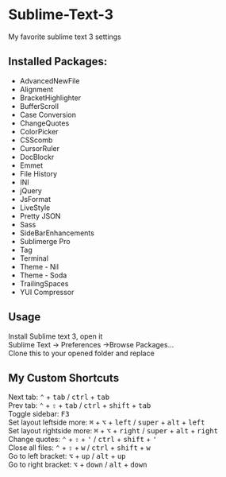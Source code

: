 Sublime-Text-3
==============

My favorite sublime text 3 settings

## Installed Packages:
- AdvancedNewFile
- Alignment
- BracketHighlighter
- BufferScroll
- Case Conversion
- ChangeQuotes
- ColorPicker
- CSScomb
- CursorRuler
- DocBlockr
- Emmet
- File History
- INI
- jQuery
- JsFormat
- LiveStyle
- Pretty JSON
- Sass
- SideBarEnhancements
- Sublimerge Pro
- Tag
- Terminal
- Theme - Nil
- Theme - Soda
- TrailingSpaces
- YUI Compressor

## Usage
Install Sublime text 3, open it  
Sublime Text -> Preferences ->Browse Packages...  
Clone this to your opened folder and replace

## My Custom Shortcuts
Next tab: <kbd>⌃</kbd> + <kbd>tab</kbd> / <kbd>ctrl</kbd> + <kbd>tab</kbd>  
Prev tab: <kbd>⌃</kbd> + <kbd>⇧</kbd> + <kbd>tab</kbd> / <kbd>ctrl</kbd> + <kbd>shift</kbd> + <kbd>tab</kbd>  
Toggle sidebar: <kbd>F3</kbd>  
Set layout leftside more: <kbd>⌘</kbd> + <kbd>⌥</kbd> + <kbd>left</kbd> / <kbd>super</kbd> + <kbd>alt</kbd> + <kbd>left</kbd>  
Set layout rightside more: <kbd>⌘</kbd> + <kbd>⌥</kbd> + <kbd>right</kbd> / <kbd>super</kbd> + <kbd>alt</kbd> + <kbd>right</kbd>  
Change quotes: <kbd>⌃</kbd> + <kbd>⇧</kbd> + <kbd>'</kbd> / <kbd>ctrl</kbd> + <kbd>shift</kbd> + <kbd>'</kbd>  
Close all files: <kbd>⌃</kbd> + <kbd>⇧</kbd> + <kbd>w</kbd> / <kbd>ctrl</kbd> + <kbd>shift</kbd> + <kbd>w</kbd>  
Go to left bracket: <kbd>⌥</kbd> + <kbd>up</kbd> / <kbd>alt</kbd> + <kbd>up</kbd>  
Go to right bracket: <kbd>⌥</kbd> + <kbd>down</kbd> / <kbd>alt</kbd> + <kbd>down</kbd>  
